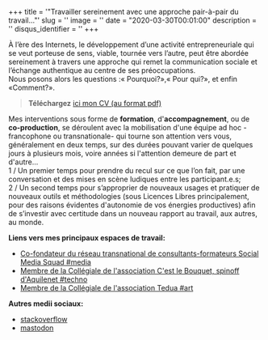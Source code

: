 +++
title = '"Travailler sereinement avec une approche pair-à-pair du travail..."'
slug = ''
image = ''
date = "2020-03-30T00:01:00"
description = ''
disqus_identifier = ''
+++

À l’ère des Internets, le développement d’une activité entrepreneuriale qui se veut porteuse de sens, viable, tournée vers  l’autre,  peut  être  abordée sereinement  à  travers  une  approche  qui  remet  la  communication  sociale et  l’échange authentique au centre de ses préoccupations.   
Nous posons alors les questions :« Pourquoi?»,« Pour qui?», et enfin «Comment?».

> **Téléchargez** [ici mon CV (au format pdf)](https://co-actions.coop/wp-content/uploads/2019/08/CV-Habib-Belaribi-2019.pdf)

Mes interventions sous forme de **formation**, d'**accompagnement**, ou de **co-production**, se déroulent avec la mobilisation d'une équipe ad hoc -francophone ou transnationale- qui tourne son attention vers vous, généralement en deux temps, sur des durées pouvant varier de quelques jours à plusieurs mois, voire années si l'attention demeure de part et d'autre...  
1 / Un premier temps pour prendre du recul sur ce que l’on fait, par une conversation et des mises en scène ludiques entre les participant.e.s;  
2 / Un second temps pour s’approprier de nouveaux usages et pratiquer de nouveaux outils et méthodologies (sous Licences Libres principalement, pour des raisons évidentes d'autonomie de vos énergies productives) afin de s’investir avec certitude dans un nouveau rapport au travail, aux autres, au monde.  

**Liens vers mes principaux espaces de travail:**
- [Co-fondateur du réseau transnational de consultants-formateurs Social Media Squad #media](https://www.socialmediasquad.cc/)
- [Membre de la Collégiale de l'association C'est le Bouquet, spinoff d'Aquilenet #techno](https://www.aquilenet.fr/)
- [Membre de la Collégiale de l'association Tedua #art](https://www.association-tedua.fr/0)

**Autres medii sociaux:**
- [stackoverflow](https://stackoverflow.com/users/13155464/habib-belaribi?tab=profile)
- [mastodon](https://toot.aquilenet.fr/web/accounts/102396)

